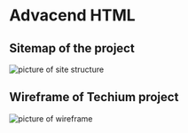 # Advacend HTML

## Sitemap of the project

![picture of site structure](https://s3.amazonaws.com/alu-intranet.hbtn.io/uploads/medias/2020/4/4dec2ba9d84a0a55355b1c1e2de4c57854a2d35a.png?X-Amz-Algorithm=AWS4-HMAC-SHA256&X-Amz-Credential=AKIARDDGGGOUZTW2RLVB%2F20240109%2Fus-east-1%2Fs3%2Faws4_request&X-Amz-Date=20240109T030550Z&X-Amz-Expires=86400&X-Amz-SignedHeaders=host&X-Amz-Signature=dd886bdf8a9c2567c2daa2a31b0b4dc4e6bed7e385bed861e8391692e5a4920e)

## Wireframe of Techium project

![picture of wireframe](https://s3.amazonaws.com/alu-intranet.hbtn.io/uploads/medias/2020/4/3e4f9e2b3cb73d1768229e086f5da35337be5c6c.png?X-Amz-Algorithm=AWS4-HMAC-SHA256&X-Amz-Credential=AKIARDDGGGOUZTW2RLVB%2F20240109%2Fus-east-1%2Fs3%2Faws4_request&X-Amz-Date=20240109T030550Z&X-Amz-Expires=86400&X-Amz-SignedHeaders=host&X-Amz-Signature=5c50b0d3df226a8349697283e98b51e4c3399283853dfc047d7719a49cc109d4)
